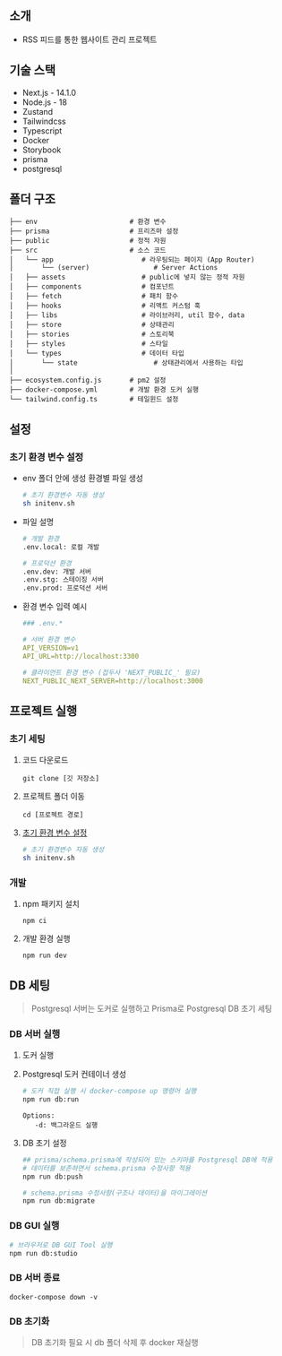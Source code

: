 ## 소개

- RSS 피드를 통한 웹사이트 관리 프로젝트

## 기술 스택

- Next.js - 14.1.0
- Node.js - 18
- Zustand
- Tailwindcss
- Typescript
- Docker
- Storybook
- prisma
- postgresql

## 폴더 구조

```
├── env                       # 환경 변수
├── prisma                    # 프리즈마 설정
├── public                    # 정적 자원
├── src                       # 소스 코드
│   └── app                      # 라우팅되는 페이지 (App Router)
│       └── (server)                # Server Actions
│   ├── assets                   # public에 넣지 않는 정적 자원
│   ├── components               # 컴포넌트
│   ├── fetch                    # 패치 함수
│   ├── hooks                    # 리액트 커스텀 훅
│   ├── libs                     # 라이브러리, util 함수, data
│   ├── store                    # 상태관리
│   ├── stories                  # 스토리북
│   ├── styles                   # 스타일
│   └── types                    # 데이터 타입
│       └── state                   # 상태관리에서 사용하는 타입
│
├── ecosystem.config.js       # pm2 설정
├── docker-compose.yml        # 개발 환경 도커 실행
└── tailwind.config.ts        # 테일윈드 설정
```

## 설정

### 초기 환경 변수 설정

- env 폴더 안에 생성 환경별 파일 생성

  ```sh
  # 초기 환경변수 자동 생성
  sh initenv.sh
  ```

- 파일 설명

  ```sh
  # 개발 환경
  .env.local: 로컬 개발

  # 프로덕션 환경
  .env.dev: 개발 서버
  .env.stg: 스테이징 서버
  .env.prod: 프로덕션 서버
  ```

- 환경 변수 입력 예시

  ```yml
  ### .env.*

  # 서버 환경 변수
  API_VERSION=v1
  API_URL=http://localhost:3300

  # 클라이언트 환경 변수 (접두사 'NEXT_PUBLIC_' 필요)
  NEXT_PUBLIC_NEXT_SERVER=http://localhost:3000
  ```

## 프로젝트 실행

### 초기 세팅

1. 코드 다운로드

   ```
   git clone [깃 저장소]
   ```

2. 프로젝트 폴더 이동

   ```
   cd [프로젝트 경로]
   ```

3. [초기 환경 변수 설정](#초기-환경-변수-설정)

   ```sh
   # 초기 환경변수 자동 생성
   sh initenv.sh
   ```

### 개발

1. npm 패키지 설치

   ```
   npm ci
   ```

2. 개발 환경 실행

   ```
   npm run dev
   ```

## DB 세팅

> Postgresql 서버는 도커로 실행하고 Prisma로 Postgresql DB 초기 세팅

### DB 서버 실행

1. 도커 실행

2. Postgresql 도커 컨테이너 생성

   ```sh
   # 도커 직접 실행 시 docker-compose up 명령어 실행
   npm run db:run
   ```

   ```
   Options:
      -d: 백그라운드 실행
   ```

3. DB 초기 설정

   ```sh
   ## prisma/schema.prisma에 작성되어 있는 스키마를 Postgresql DB에 적용
   # 데이터를 보존하면서 schema.prisma 수정사항 적용
   npm run db:push

   # schema.prisma 수정사항(구조나 데이터)을 마이그레이션
   npm run db:migrate
   ```

### DB GUI 실행

```sh
# 브라우저로 DB GUI Tool 실행
npm run db:studio
```

### DB 서버 종료

```
docker-compose down -v
```

### DB 초기화

> DB 초기화 필요 시 db 폴더 삭제 후 docker 재실행
